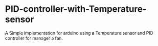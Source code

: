 # PID-controller-with-Temperature-sensor
A Simple implementation for arduino using a Temperature sensor and PID controller for manager a fan.
